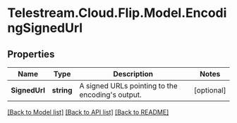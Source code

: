 # Telestream.Cloud.Flip.Model.EncodingSignedUrl
## Properties

Name | Type | Description | Notes
------------ | ------------- | ------------- | -------------
**SignedUrl** | **string** | A signed URLs pointing to the encoding&#39;s output. | [optional] 

[[Back to Model list]](../README.md#documentation-for-models) [[Back to API list]](../README.md#documentation-for-api-endpoints) [[Back to README]](../README.md)

